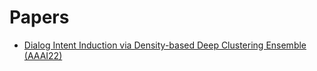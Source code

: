# Papers

- [Dialog Intent Induction via Density-based Deep Clustering Ensemble (AAAI22)](https://arxiv.org/pdf/2201.06731.pdf)
